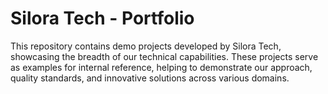# Silora Tech - Portfolio
This repository contains demo projects developed by Silora Tech, showcasing the breadth of our technical capabilities. These projects serve as examples for internal reference, helping to demonstrate our approach, quality standards, and innovative solutions across various domains.
